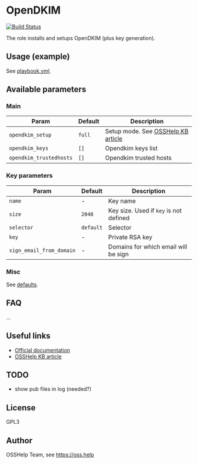 # OpenDKIM

[![Build Status](https://drone.osshelp.ru/api/badges/ansible/opendkim/status.svg)](https://drone.osshelp.ru/ansible/opendkim)

The role installs and setups OpenDKIM (plus key generation).

## Usage (example)

See [playbook.yml](molecule/default/playbook.yml).

## Available parameters

### Main

| Param | Default | Description |
| -------- | -------- | -------- |
| `opendkim_setup` | `full` | Setup mode. See [OSSHelp KB article](https://oss.help/kb4895) |
| `opendkim_keys`| `[]`| Opendkim keys list |
| `opendkim_trustedhosts`| `[]`| Opendkim trusted hosts |

### Key parameters

| Param | Default | Description |
| -------- | -------- | -------- |
| `name` | - | Key name |
| `size` | `2048` | Key size. Used if `key` is not defined |
| `selector` | `default` | Selector |
| `key` | - | Private RSA key |
| `sign_email_from_domain` | - | Domains for which email will be sign |

### Misc

See [defaults](defaults/main.yml).

## FAQ

...

## Useful links

- [Official documentation](http://opendkim.org/)
- [OSSHelp KB article](https://oss.help/kb575)

## TODO

- show pub files in log (needed?)

## License

GPL3

## Author

OSSHelp Team, see <https://oss.help>
